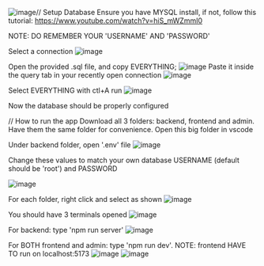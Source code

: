 ![image](https://github.com/user-attachments/assets/50ef8dc6-cfe3-4906-956b-9c7393a872e1)// Setup Database
Ensure you have MYSQL install, if not, follow this tutorial: https://www.youtube.com/watch?v=hiS_mWZmmI0

NOTE: DO REMEMBER YOUR 'USERNAME' AND 'PASSWORD'

Select a connection
![image](https://github.com/user-attachments/assets/b6a749a3-e925-4064-b5de-0ccd47b18f2a)

Open the provided .sql file, and copy EVERYTHING;
![image](https://github.com/user-attachments/assets/b5231f16-70e1-4a34-850f-0504862749f7)
Paste it inside the query tab in your recently open connection
![image](https://github.com/user-attachments/assets/a873a9eb-5fab-4ad4-8636-fca5f1c9502d)

Select EVERYTHING with ctl+A run
![image](https://github.com/user-attachments/assets/9fe877a3-ab4d-415e-a040-1503a9efff75)

Now the database should be properly configured

// How to run the app
Download all 3 folders: backend, frontend and admin. Have them the same folder for convenience. Open this big folder in vscode

Under backend folder, open '.env' file
![image](https://github.com/user-attachments/assets/c6b98065-bba9-45ad-a712-d081b0c1bd88)

Change these values to match your own database USERNAME (default should be 'root') and PASSWORD 

![image](https://github.com/user-attachments/assets/fa794f93-301d-4fa6-82b1-68dbe21a9da5)


For each folder, right click and select as shown
![image](https://github.com/user-attachments/assets/a3c29c3d-f676-49ff-9460-2063ec9b9b31)

You should have 3 terminals opened
![image](https://github.com/user-attachments/assets/a59d9529-4200-401d-8fb3-bb0e0320a220)

For backend: type 'npm run server'
![image](https://github.com/user-attachments/assets/2b6497cf-71a9-4542-b87d-f5a66aa3acd2)

For BOTH frontend and admin: type 'npm run dev'.
NOTE: frontend HAVE TO run on localhost:5173
![image](https://github.com/user-attachments/assets/62f0de6b-ec00-4bba-8bcd-5eb564d77ffd)
![image](https://github.com/user-attachments/assets/0d18cbe5-3418-4cd8-9d0c-9e459dfd5a9e)




